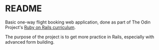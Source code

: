 # README

Basic one-way flight booking web application, done as part of The Odin Project's [Ruby on Rails curriculum](theodinproject.com/courses/ruby-on-rails/lessons/building-advanced-forms).

The purpose of the project is to get more practice in Rails, especially with advanced form building.